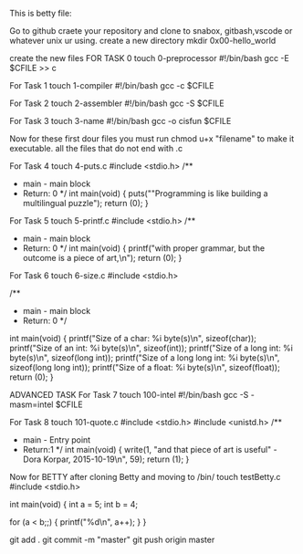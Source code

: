 This is betty file:

Go to github craete your repository and clone to snabox, gitbash,vscode or whatever unix ur using.
create a new directory mkdir 0x00-hello_world

create  the new files 
FOR TASK 0
touch 0-preprocessor 
#!/bin/bash
gcc -E $CFILE >> c

For Task 1 
touch 1-compiler
#!/bin/bash
gcc -c $CFILE

For Task 2
touch 2-assembler
#!/bin/bash
gcc -S $CFILE

For Task 3
touch 3-name
#!/bin/bash
gcc -o cisfun $CFILE

Now for these first dour files you must run chmod u+x "filename" to make it executable. all the files that do not end with .c


For Task 4
touch 4-puts.c
#include <stdio.h>
/**
 * main - main block
 * Return: 0
 */
int main(void)
{
puts("\"Programming is like building a multilingual puzzle");
return (0);
}

For Task 5
touch 5-printf.c
#include <stdio.h>
/**
 * main - main block
 * Return: 0
 */
int main(void)
{
printf("with proper grammar, but the outcome is a piece of art,\n");
return (0);
}

For Task 6
touch 6-size.c
#include <stdio.h>

/**
 * main - main block
 * Return: 0
 */
 
int main(void)
{
	printf("Size of a char: %i byte(s)\n", sizeof(char));
	printf("Size of an int: %i byte(s)\n", sizeof(int));
	printf("Size of a long int: %i byte(s)\n", sizeof(long int));
	printf("Size of a long long int: %i byte(s)\n", sizeof(long long int));
	printf("Size of a float: %i byte(s)\n", sizeof(float));
	return (0);
}


ADVANCED TASK
For Task 7
touch 100-intel
#!/bin/bash
gcc -S -masm=intel $CFILE


For Task 8
touch 101-quote.c
#include <stdio.h>
#include <unistd.h>
/**
 * main - Entry point
 * Return:1
 */
int main(void)
{
	write(1, "and that piece of art is useful\" - Dora Korpar, 2015-10-19\n", 59);
	return (1);
}


Now for BETTY after cloning Betty and moving to /bin/
touch testBetty.c
#include <stdio.h>

int main(void)
{
int a = 5;
int b = 4;


for (a < b;;)
{
    printf("%d\n", a++);
}
}


git add .
git commit -m "master"
git push origin master
